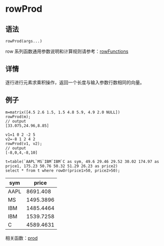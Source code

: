 # rowProd

## 语法

`rowProd(args...)`

row 系列函数通用参数说明和计算规则请参考：[rowFunctions](../themes/rowFunctions.html)

## 详情

逐行进行元素求乘积操作，返回一个长度与输入参数行数相同的向量。

## 例子

```
m=matrix([4.5 2.6 1.5, 1.5 4.8 5.9, 4.9 2.0 NULL])
rowProd(m);
// output
[33.075,24.96,8.85]

v1=1 0 2 -2 5
v2=-8 1 2 4 2
rowProd(v1, v2);
// output
[-8,0,4,-8,10]

t=table(`AAPL`MS`IBM`IBM`C as sym, 49.6 29.46 29.52 30.02 174.97 as price1, 175.23 50.76 50.32 51.29 26.23 as price2)
select * from t where rowOr(price1>50, price2>50);
```

| sym | price |
| --- | --- |
| AAPL | 8691.408 |
| MS | 1495.3896 |
| IBM | 1485.4464 |
| IBM | 1539.7258 |
| C | 4589.4631 |

相关函数：[prod](../p/prod.html)

